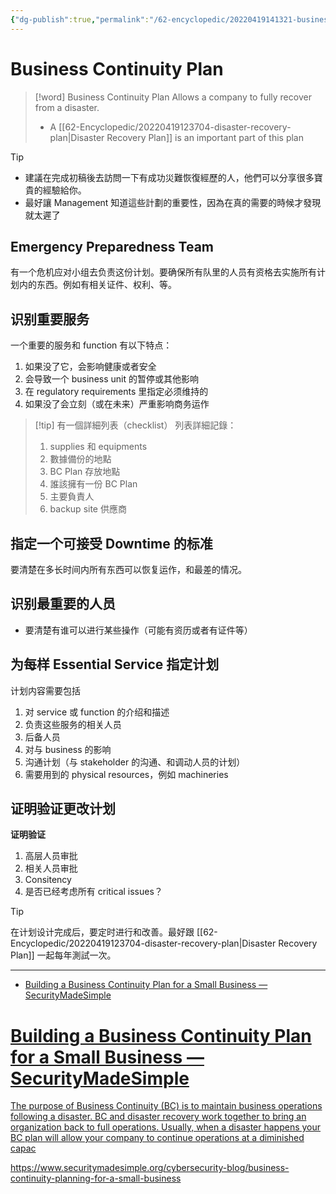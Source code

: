 ```yaml
---
{"dg-publish":true,"permalink":"/62-encyclopedic/20220419141321-business-continuity-plan/","dgHomeLink":true,"dgPassFrontmatter":false}
---
```



# Business Continuity Plan

> [!word] Business Continuity Plan
> Allows a company to fully recover from a disaster.
>
> - A [[62-Encyclopedic/20220419123704-disaster-recovery-plan|Disaster Recovery Plan]] is an important part of this plan

> [!tip]
>
> - 建議在完成初稿後去訪問一下有成功災難恢復經歷的人，他們可以分享很多寶貴的經驗給你。
> - 最好讓 Management 知道這些計劃的重要性，因為在真的需要的時候才發現就太遲了

## Emergency Preparedness Team

有一个危机应对小组去负责这份计划。要确保所有队里的人员有资格去实施所有计划内的东西。例如有相关证件、权利、等。

## 识别重要服务

一个重要的服务和 function 有以下特点：

1. 如果没了它，会影响健康或者安全
2. 会导致一个 business unit 的暂停或其他影响
3. 在 regulatory requirements 里指定必须维持的
4. 如果没了会立刻（或在未来）严重影响商务运作

> [!tip] 有一個詳細列表（checklist）
> 列表詳細記錄：
>
> 1. supplies 和 equipments
> 2. 數據備份的地點
> 3. BC Plan 存放地點
> 4. 誰該擁有一份 BC Plan
> 5. 主要負責人
> 6. backup site 供應商

## 指定一个可接受 Downtime 的标准

要清楚在多长时间内所有东西可以恢复运作，和最差的情况。

## 识别最重要的人员

- 要清楚有谁可以进行某些操作（可能有资历或者有证件等）

## 为每样 Essential Service 指定计划

计划内容需要包括

1. 对 service 或 function 的介绍和描述
2. 负责这些服务的相关人员
3. 后备人员
4. 对与 business 的影响
5. 沟通计划（与 stakeholder 的沟通、和调动人员的计划）
6. 需要用到的 physical resources，例如 machineries

## 证明验证更改计划

**证明验证**

1. 高层人员审批
2. 相关人员审批
3. Consitency
4. 是否已经考虑所有 critical issues？

> [!TIP]
> 在计划设计完成后，要定时进行和改善。最好跟 [[62-Encyclopedic/20220419123704-disaster-recovery-plan|Disaster Recovery Plan]] 一起每年測試一次。

---

- [Building a Business Continuity Plan for a Small Business — SecurityMadeSimple](https://www.securitymadesimple.org/cybersecurity-blog/business-continuity-planning-for-a-small-business)

<div class="rich-link-card-container"><a class="rich-link-card" href="https://www.securitymadesimple.org/cybersecurity-blog/business-continuity-planning-for-a-small-business" target="_blank">
	<div class="rich-link-image-container">
		<div class="rich-link-image" style="background-image: url('http://static1.squarespace.com/static/5ef07334254666386ed45a91/t/5f9ca23f76564e30d9310c4a/1604100675158/Business+Continuity.jpg?format=1500w')">
	</div>
	</div>
	<div class="rich-link-card-text">
		<h1 class="rich-link-card-title">Building a Business Continuity Plan for a Small Business — SecurityMadeSimple</h1>
		<p class="rich-link-card-description">
		The purpose of Business Continuity (BC) is to maintain business operations following a disaster. BC and disaster recovery work together to bring an organization back to full operations. Usually, when a disaster happens your BC plan will allow your company to continue operations at a diminished capac
		</p>
		<p class="rich-link-href">
		https://www.securitymadesimple.org/cybersecurity-blog/business-continuity-planning-for-a-small-business
		</p>
	</div>
</a></div>
